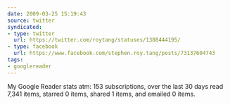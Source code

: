 ```yaml
---
date: 2009-03-25 15:19:43
source: twitter
syndicated:
- type: twitter
  url: https://twitter.com/roytang/statuses/1388444195/
- type: facebook
  url: https://www.facebook.com/stephen.roy.tang/posts/73137604743
tags:
- googlereader
---
```


My Google Reader stats atm: 153 subscriptions, over the last 30 days read 7,341 items, starred 0 items, shared 1 items, and emailed 0 items.